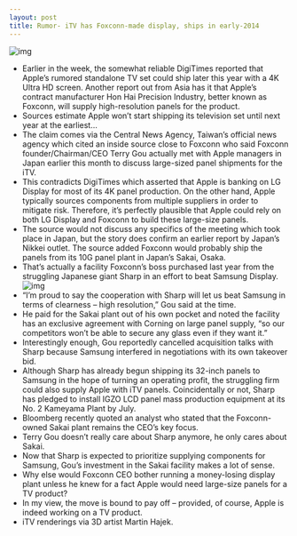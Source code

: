 ```yaml
---
layout: post
title: Rumor- iTV has Foxconn-made display, ships in early-2014
---
```

![img](http://media.idownloadblog.com/wp-content/uploads/2013/03/iTV-mockup-Martin-Hajek-002.jpg)
* Earlier in the week, the somewhat reliable DigiTimes reported that Apple’s rumored standalone TV set could ship later this year with a 4K Ultra HD screen. Another report out from Asia has it that Apple’s contract manufacturer Hon Hai Precision Industry, better known as Foxconn, will supply high-resolution panels for the product.
* Sources estimate Apple won’t start shipping its television set until next year at the earliest…
* The claim comes via the Central News Agency, Taiwan’s official news agency which cited an inside source close to Foxconn who said Foxconn founder/Chairman/CEO Terry Gou actually met with Apple managers in Japan earlier this month to discuss large-sized panel shipments for the iTV.
* This contradicts DigiTimes which asserted that Apple is banking on LG Display for most of its 4K panel production. On the other hand, Apple typically sources components from multiple suppliers in order to mitigate risk. Therefore, it’s perfectly plausible that Apple could rely on both LG Display and Foxconn to build these large-size panels.
* The source would not discuss any specifics of the meeting which took place in Japan, but the story does confirm an earlier report by Japan’s Nikkei outlet. The source added Foxconn would probably ship the panels from its 10G panel plant in Japan’s Sakai, Osaka.
* That’s actually a facility Foxconn’s boss purchased last year from the struggling Japanese giant Sharp in an effort to beat Samsung Display.
![img](http://media.idownloadblog.com/wp-content/uploads/2013/03/iTV-mockup-Martin-Hajek-005.jpg)
* “I’m proud to say the cooperation with Sharp will let us beat Samsung in terms of clearness – high resolution,” Gou said at the time.
* He paid for the Sakai plant out of his own pocket and noted the facility has an exclusive agreement with Corning on large panel supply, “so our competitors won’t be able to secure any glass even if they want it.”
* Interestingly enough, Gou reportedly cancelled acquisition talks with Sharp because Samsung interfered in negotiations with its own takeover bid.
* Although Sharp has already begun shipping its 32-inch panels to Samsung in the hope of turning an operating profit, the struggling firm could also supply Apple with iTV panels. Coincidentally or not, Sharp has pledged to install IGZO LCD panel mass production equipment at its No. 2 Kameyama Plant by July.
* Bloomberg recently quoted an analyst who stated that the Foxconn-owned Sakai plant remains the CEO’s key focus.
* Terry Gou doesn’t really care about Sharp anymore, he only cares about Sakai.
* Now that Sharp is expected to prioritize supplying components for Samsung, Gou’s investment in the Sakai facility makes a lot of sense.
* Why else would Foxconn CEO bother running a money-losing display plant unless he knew for a fact Apple would need large-size panels for a TV product?
* In my view, the move is bound to pay off – provided, of course, Apple is indeed working on a TV product.
* iTV renderings via 3D artist Martin Hajek.


